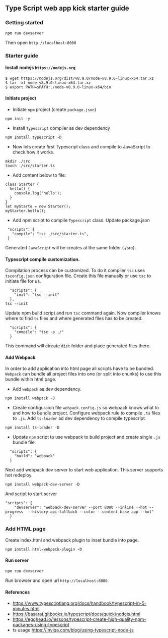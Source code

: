 ## Type Script web app kick starter guide

### Getting started
```
npm run devserver
```
Then open `http://localhost:8000`

### Starter guide

#### Install nodejs `https://nodejs.org`
```
$ wget https://nodejs.org/dist/v8.9.0/node-v8.9.0-linux-x64.tar.xz
$ tar -xf node-v8.9.0-linux-x64.tar.xz
$ export PATH=$PATH:./node-v8.9.0-linux-x64/bin
```

#### Initiate project

* Initiate `npm` project (create `package.json`)
```
npm init -y
```
* Install `Typescript` compiler as dev dependency
```
npm install typescript -D
```

* Now lets create first Typescript class and compile to JavaScript to check how it works.
```
mkdir ./src
touch ./src/starter.ts
```
* Add content below to file:
```
class Starter {
  hello() {
    console.log('hello');
  }
}
let myStarte = new Starter();
myStarter.hello();
```

* Add npm script to compile `Typescript` class. Update package.json
 ```
  "scripts": {
    "compile": "tsc ./src/starter.ts",
  }
```
Generated `JavaScript` will be creates at the same folder (./src).


#### Typescript compile customization. 
Compilation process can be customized.  To do it compiler `tsc` uses `tsconfig.json` configuration file. Create this file manually or use `tsc` to initiate file for us.
```
  "scripts": {
    "init": "tsc --init"
  },
tsc --init
```
Update npm build script and run `tsc` command again. Now compiler knows where to find `ts` files and where generated files has to be created.
```
  "scripts": {
    "compile": "tsc -p ./"
  }
```
This command will ctreate `dist` folder and place generated files there. 

#### Add Webpack
In order to add application into html page all scripts have to be bundled.
`Webpack` can bundle all project files into one (or split into chunks) to use this bundle within html page.
* Add `webpack` as dev dependency.
```
npm install webpack -D
```
* Create configuraion file `webpack.config.js` so webpack knows what to and how to bundle project.
Configure webpack rule to compile `.ts` files to `.js`. Add `ts-loader` ad dev dependency to compile typescript.
```
npm install ts-loader -D
```
* Update `npm` script to use webpack to build project and create single `.js` bundle file.
```
  "scripts": {
    "build": "webpack"
  }
```
Next add webpack dev server to start web application. This server supports hot redeploy.
```
npm install webpack-dev-server -D
```
And script to start server
```
"scripts": {
    "devserver": "webpack-dev-server --port 8000 --inline --hot --progress  --history-api-fallback --color --content-base app --hot"
  }
```

### Add HTML page
Create index.html and webpack plugin to inset bundle into page.
```
npm install html-webpack-plugin -D
```

#### Run server
```
npm run devserver
```
Run browser and open url `http://localhost:8000`.





#### References
* https://www.typescriptlang.org/docs/handbook/typescript-in-5-minutes.html
* https://basarat.gitbooks.io/typescript/docs/quick/nodejs.html
* https://egghead.io/lessons/typescript-create-high-quality-npm-packages-using-typescript
* ts usage https://inviqa.com/blog/using-typescript-node-js 
